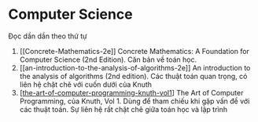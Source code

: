 # Computer Science
Đọc dần dần theo thứ tự
1. [[Concrete-Mathematics-2e]] Concrete Mathematics: A Foundation for Computer Science (2nd Edition). Căn bản về toán học.
2. [[an-introduction-to-the-analysis-of-algorithms-2e]] An introduction to the analysis of algorithms (2nd edition). Các thuật toán quan trọng, có liên hệ chặt chẽ với cuốn dưới của Knuth
3. [[the-art-of-computer-programming-knuth-vol1]] The Art of Computer Programming,  của Knuth, Vol 1. Dùng để tham chiếu khi gặp vấn đề với các thuật toán. Sự liên hệ rất chặt chẽ giữa toán học và lập trình


[//begin]: # "Autogenerated link references for markdown compatibility"
[the-art-of-computer-programming-knuth-vol1]: the-art-of-computer-programming-knuth-vol1  "The Art of Computer Programming,  của Knuth, Vol 1."
[//end]: # "Autogenerated link references"